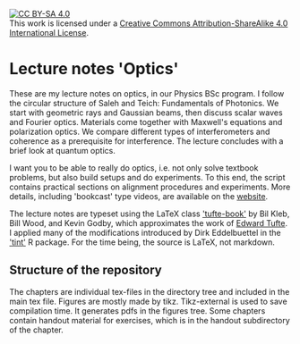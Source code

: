  [![CC BY-SA 4.0][cc-by-sa-shield]][cc-by-sa]  
This work is licensed under a
[Creative Commons Attribution-ShareAlike 4.0 International License][cc-by-sa].


[cc-by-sa]: http://creativecommons.org/licenses/by-sa/4.0/
[cc-by-sa-image]: https://licensebuttons.net/l/by-sa/4.0/88x31.png
[cc-by-sa-shield]: https://img.shields.io/badge/License-CC%20BY--SA%204.0-lightgrey.svg


# Lecture notes 'Optics'

These are my lecture notes on optics, in our Physics BSc program. I follow the circular structure of Saleh and Teich: Fundamentals of Photonics. We start with geometric rays and Gaussian beams, then discuss scalar waves and Fourier optics. Materials come together with Maxwell's equations and polarization optics. We compare different types of interferometers and coherence as a prerequisite for interference. The lecture concludes with a brief look at quantum optics.

I want you to be able to really do optics, i.e. not only solve textbook problems, but also build setups and do experiments. To this end, the script contains practical sections on alignment procedures and experiments. More details, including 'bookcast' type videos, are available on the [website](https://www.ep3.uni-bayreuth.de/en/teaching/MO/index.html).


The lecture notes are typeset using the LaTeX class ['tufte-book'](https://tufte-latex.github.io/tufte-latex/) by Bil Kleb, Bill Wood, and Kevin Godby, which approximates the work of [Edward Tufte](https://www.edwardtufte.com/). I applied many of the modifications introduced by Dirk Eddelbuettel in the ['tint'](https://dirk.eddelbuettel.com/code/tint.html}) R package. For the time being, the source is LaTeX, not markdown.

## Structure of the repository

The chapters are individual tex-files in the directory tree and included in the main tex file. Figures are mostly made by tikz. Tikz-external is used to save compilation time. It generates pdfs in the figures tree. Some chapters contain handout material for exercises, which is in the handout subdirectory of the chapter.
